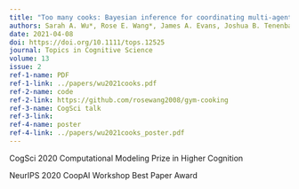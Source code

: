 ```yaml
---
title: "Too many cooks: Bayesian inference for coordinating multi-agent collaboration"
authors: Sarah A. Wu*, Rose E. Wang*, James A. Evans, Joshua B. Tenenbaum, David C. Parkes, and Max Kleiman-Weiner
date: 2021-04-08
doi: https://doi.org/10.1111/tops.12525
journal: Topics in Cognitive Science
volume: 13
issue: 2
ref-1-name: PDF
ref-1-link: ../papers/wu2021cooks.pdf
ref-2-name: code
ref-2-link: https://github.com/rosewang2008/gym-cooking
ref-3-name: CogSci talk
ref-3-link:
ref-4-name: poster
ref-4-link: ../papers/wu2021cooks_poster.pdf
---
```


CogSci 2020 Computational Modeling Prize in Higher Cognition

NeurIPS 2020 CoopAI Workshop Best Paper Award
